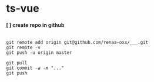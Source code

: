# ts-vue

#### [ ] create repo in github

````

git remote add origin git@github.com/renaa-oxx/___.git
git remote -v
git push -u origin master

git pull 
git commit -a -m "..."
git push


````
